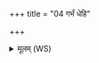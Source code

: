 +++
title = "04 गर्भं धेहि"

+++
<details><summary>मूलम् (WS)</summary>

गर्भं धेहि सिनीवालि गर्भं धेहि सरस्वति ।  
गर्भं युवमश्विनास्यामा धत्तं पुष्करस्रजा ॥ ४ ॥
</details>